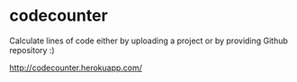 # codecounter
Calculate lines of code either by uploading a project or by providing Github repository :)

http://codecounter.herokuapp.com/
